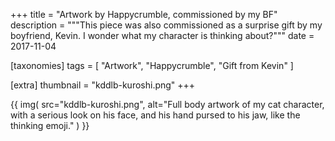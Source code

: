 +++
title = "Artwork by Happycrumble, commissioned by my BF"
description = """This piece was also commissioned as a surprise gift by my boyfriend, Kevin. I wonder what my character is thinking about?"""
date = 2017-11-04

[taxonomies]
tags = [
    "Artwork", "Happycrumble", "Gift from Kevin"
]

[extra]
thumbnail = "kddlb-kuroshi.png"
+++

{{
    img(
        src="kddlb-kuroshi.png",
        alt="Full body artwork of my cat character, with a serious look on his face, and his hand pursed to his jaw, like the thinking emoji."
    )
}}
